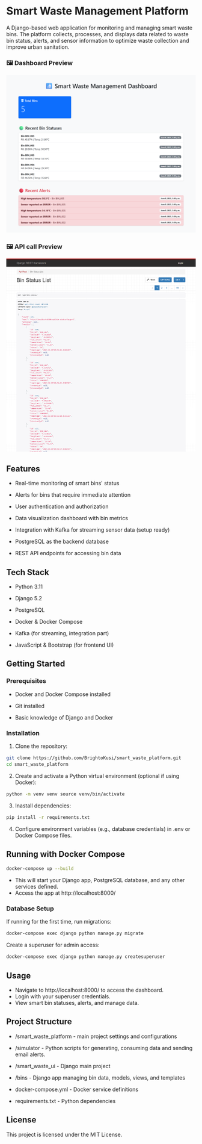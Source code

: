 # **Smart Waste Management Platform**

A Django-based web application for monitoring and managing smart waste bins. The platform collects, processes, and displays data related to waste bin status, alerts, and sensor information to optimize waste collection and improve urban sanitation.

### 🖼️ Dashboard Preview
![Dashboard](images/homepage-smart-waste.png)

### 🖼️ API call Preview
![Dashboard](images\localhost-8000-api-bin-status.png)

## **Features**
- Real-time monitoring of smart bins' status

- Alerts for bins that require immediate attention

- User authentication and authorization

- Data visualization dashboard with bin metrics

- Integration with Kafka for streaming sensor data (setup ready)

- PostgreSQL as the backend database

- REST API endpoints for accessing bin data

## **Tech Stack**
- Python 3.11

- Django 5.2

- PostgreSQL

- Docker & Docker Compose

- Kafka (for streaming, integration part)

- JavaScript & Bootstrap (for frontend UI)

## **Getting Started**
### Prerequisites
- Docker and Docker Compose installed

- Git installed

- Basic knowledge of Django and Docker

### **Installation**

1. Clone the repository:
 ```bash 
 git clone https://github.com/BrightoKusi/smart_waste_platform.git 
 cd smart_waste_platform
 ```

2. Create and activate a Python virtual environment (optional if using Docker):
```bash 
python -m venv venv source venv/bin/activate 
``` 

3. Inastall dependencies:
```bash 
pip install -r requirements.txt 
```

4. Configure environment variables (e.g., database credentials) in .env or Docker Compose files.

## Running with Docker Compose
```bash 
docker-compose up --build 
```
- This will start your Django app, PostgreSQL database, and any other services defined.
- Access the app at http://localhost:8000/

### Database Setup
If running for the first time, run migrations:

```bash 
docker-compose exec django python manage.py migrate 
```

Create a superuser for admin access:

```bash 
docker-compose exec django python manage.py createsuperuser 
```

## Usage ##
- Navigate to http://localhost:8000/ to access the dashboard.
- Login with your superuser credentials.
- View smart bin statuses, alerts, and manage data.

## Project Structure ##
- /smart_waste_platform - main project settings and configurations

- /simulator - Python scripts for generating, consuming data and sending email alerts.

- /smart_waste_ui - Django main project

- /bins - Django app managing bin data, models, views, and templates

- docker-compose.yml - Docker service definitions

- requirements.txt - Python dependencies

## License
This project is licensed under the MIT License.